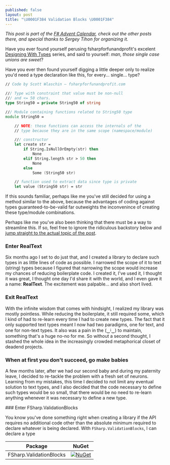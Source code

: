 ```yaml
---
published: false
layout: post
title: "\U0001F384 Validation Blocks \U0001F384"
---
```

<div class="message">
  <i>
    This post is part of the <a href="https://sergeytihon.com/2019/11/05/f-advent-calendar-in-english-2019/" target="_blank">F# Advent Calendar</a>, check out the other posts there, and special thanks to Sergey Tihon for organizing it.
  </i>
</div>

Have you ever found yourself perusing fsharpforfunandprofit's excelent [Designing With Types](https://fsharpforfunandprofit.com/series/designing-with-types.html) series, and said to yourself: _man, those single case unions are sweet_?

Have you ever then found yourself digging a little deeper only to realize you'd need a type declaration like this, for every... single... type?

```fsharp
// Code by Scott Wlaschin — fsharpforfunandprofit.com

/// Type with constraint that value must be non-null
/// and <= 50 chars.
type String50 = private String50 of string

/// Module containing functions related to String50 type
module String50 =

    // NOTE: these functions can access the internals of the
    // type because they are in the same scope (namespace/module)

    /// constructor
    let create str = 
        if String.IsNullOrEmpty(str) then
            None
        elif String.length str > 50 then
            None
        else
            Some (String50 str)

    // function used to extract data since type is private
    let value (String50 str) = str
```
If this sounds familiar, perhaps like me you've still decided for using a method similar to the above, because the advantages of coding against types guaranteed-to-be-valid far outweights the inconvenince of creating these type/module combinations.

Perhaps like me you've also been thinking that there must be a way to streamline this. If so, feel free to ignore the ridiculous backstory below and [jump straight to the actual topic of the post](#vbs).

### Enter RealText

Six months ago I set to do just that, and I created a library to declare such types in as little lines of code as possible. I narrowed the scope of it to text (string) types because I figured that narrowing the scope would increase my chances of reducing boilerplate code. I created it, I've used it, I thought it was great, I thought one day I'd share it with the world, and I even gave it a name: **RealText**. The excitement was palpable... and also short lived.

### Exit RealText

With the infinite wisdom that comes with hindsight, I realized my library was mostly pointless. While reducing the boilerplate, it still required some, which I kind of had to re-learn every time I had to create new types. The fact that it only supported text types meant I now had two paradigms, one for text, and one for non-text types. It also was a pain in the (‿ꜟ‿) to maintain, something that's a huge no-no for me. So without a second thought, I stashed the whole idea in the increasingly crowded metaphorical closet of deadend projects.

### When at first you don't succeed, go make babies

A few months later, after we had our second baby and during my paternity leave, I decided to re-tackle the problem with a fresh set of neurons. Learning from my mistakes, this time I decided to not limit any eventual solution to text types, and I also decided that the code necessary to define such types would be so small, that there would be no need to re-learn anything whenever it was necessary to define a new type.

<a name="vb" />
### Enter FSharp.ValidationBlocks

You know you've done something right when creating a library if the API requires no additional code other than the absolute minimum required to declare whatever is being declared. With `FSharp.ValidationBlocks`, I can declare a type


| Package | NuGet
|---|:-:|
| FSharp.ValidationBlocks | [![NuGet](https://img.shields.io/nuget/v/FSharp.ValidationBlocks.svg?style=for-the-badge&logo=appveyor&)](https://www.nuget.org/packages/FSharp.ValidationBlocks/) |
